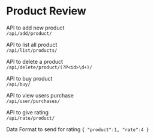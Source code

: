 # Product Review
API to add new product  
`/api/add/product/`  

API to list all product  
`/api/list/products/`  

API to delete a product      
`/api/delete/product/(?P<id>\d+)/`  

API to buy product  
`/api/buy/`  

API to view users purchase  
`/api/user/purchases/`  

API to give rating  
`/api/rate/product/`  

Data Format to send for rating
`{
	"product":1,
	"rate":4
}`
